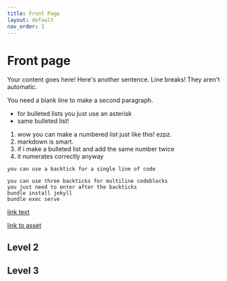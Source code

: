 ```yaml
---
title: Front Page
layout: default
nav_order: 1
---
```


# Front page
Your content goes here!
Here's another sentence. 
Line breaks! They aren't automatic.

You need a blank line to make a second paragraph. 
* for bulleted lists you just use an asterisk
* same bulleted list!

1. wow you can make a numbered list just like this! ezpz.
2. markdown is smart.
2. if i make a bulleted list and add the same number twice
2. it numerates correctly anyway

`you can use a backtick for a single line of code`

```
you can use three backticks for multiline codeblocks
you just need to enter after the backticks
bundle install jekyll
bundle exec serve
```

[link text](https://google.com)

[link to asset](_site/assets/js/search-data.json)
## Level 2
## Level 3

